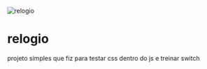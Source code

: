 ![relogio](https://user-images.githubusercontent.com/85976619/133872009-266fe470-af11-48be-838a-576a5f10b9f3.gif)
# relogio
projeto simples que fiz para testar css dentro do js e treinar  switch
